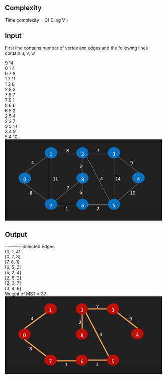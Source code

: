 ## Complexity

Time complexity = O( E log V ) 

## Input

First line contains number of vertex and edges and the following lines contain u, v, w

9 14  
0 1 4  
0 7 8  
1 7 11  
1 2 8  
2 8 2  
7 8 7  
7 6 1  
8 6 6  
6 5 2  
2 5 4  
2 3 7  
3 5 14  
3 4 9  
5 4 10  
![input](https://github.com/nagulan23/Algorithms/blob/main/Graphs/Cache%20for%20images/Screenshot%202020-12-28%20192224.png)

## Output

-------- Selected Edges  
[0, 1, 4]  
[0, 7, 8]  
[7, 6, 1]  
[6, 5, 2]  
[5, 2, 4]  
[2, 8, 2]  
[2, 3, 7]  
[3, 4, 9]  
Weight of MST = 37  
![output](https://github.com/nagulan23/Algorithms/blob/main/Graphs/Cache%20for%20images/Screenshot%202020-12-28%20192253.png)
